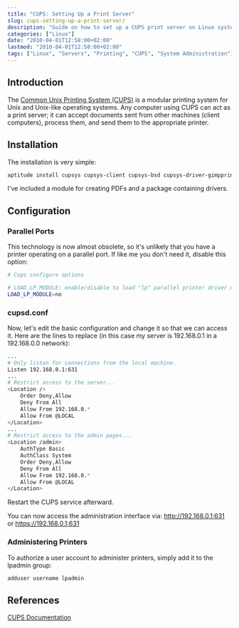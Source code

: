 ```yaml
---
title: "CUPS: Setting Up a Print Server"
slug: cups-setting-up-a-print-server/
description: "Guide on how to set up a CUPS print server on Linux systems, including installation, configuration, and administration."
categories: ["Linux"]
date: "2010-04-01T12:58:00+02:00"
lastmod: "2010-04-01T12:58:00+02:00"
tags: ["Linux", "Servers", "Printing", "CUPS", "System Administration"]
---
```


## Introduction

The [Common Unix Printing System (CUPS)](https://fr.wikipedia.org/wiki/Cups) is a modular printing system for Unix and Unix-like operating systems. Any computer using CUPS can act as a print server; it can accept documents sent from other machines (client computers), process them, and send them to the appropriate printer.

## Installation

The installation is very simple:

```bash
aptitude install cupsys cupsys-client cupsys-bsd cupsys-driver-gimpprint samba-client
```

I've included a module for creating PDFs and a package containing drivers.

## Configuration

### Parallel Ports

This technology is now almost obsolete, so it's unlikely that you have a printer operating on a parallel port. If like me you don't need it, disable this option:

```bash
# Cups configure options

# LOAD_LP_MODULE: enable/disable to load "lp" parallel printer driver module
LOAD_LP_MODULE=no
```

### cupsd.conf

Now, let's edit the basic configuration and change it so that we can access it. Here are the lines to replace (in this case my server is 192.168.0.1 in a 192.168.0.0 network):

```bash
...
# Only listen for connections from the local machine.
Listen 192.168.0.1:631
...
# Restrict access to the server...
<Location />
    Order Deny,Allow
    Deny From All
    Allow From 192.168.0.*
    Allow From @LOCAL
</Location>
...
# Restrict access to the admin pages...
<Location /admin>
    AuthType Basic
    AuthClass System
    Order Deny,Allow
    Deny From All
    Allow From 192.168.0.*
    Allow From @LOCAL
</Location>
```

Restart the CUPS service afterward.

You can now access the administration interface via: http://192.168.0.1:631 or https://192.168.0.1:631

### Administering Printers

To authorize a user account to administer printers, simply add it to the lpadmin group:

```bash
adduser username lpadmin
```

## References

[CUPS Documentation](../../static/pdf/cups.pdf)
